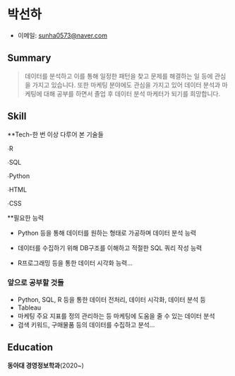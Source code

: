 # 박선하

- 이메일: sunha0573@naver.com

## Summary
> 데이터를 분석하고 이를 통해 일정한 패턴을 찾고 문제를 해결하는 일 등에 관심을 가지고 있습니다. 또한 마케팅 분야에도 관심을 가지고 있어 데이터 분석과 마케팅에 대해 공부를 하면서 졸업 후 데이터 분석 마케터가 되기를 희망합니다. 

## Skill
**Tech-한 번 이상 다루어 본 기술들 

∙R

∙SQL

∙Python

∙HTML

∙CSS

**필요한 능력

- Python 등을 통해 데이터를 원하는 형태로 가공하며 데이터 분석 능력

- 데이터를 수집하기 위해 DB구조를 이해하고 적절한 SQL 쿼리 작성 능력

- R프로그래밍 등을 통한 데이터 시각화 능력...

### 앞으로 공부할 것들
- Python, SQL, R 등을 통한 데이터 전처리, 데이터 시각화, 데이터 분석 등
- Tableau
- 마케팅 주요 지표를 정의 관리하는 등 마케팅에 도움을 줄 수 있는 데이터 분석 
- 검색 키워드, 구매물품 등의 데이터를 수집하고 분석...

## Education  

**동아대 경영정보학과**(2020~)
